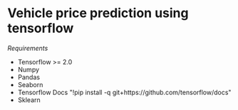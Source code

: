 # Vehicle price prediction using tensorflow

<i>Requirements</i>
<ul>
  <li>Tensorflow >= 2.0</li>
  <li>Numpy</li>
  <li>Pandas</li>
  <li>Seaborn</li>
  <li>Tensorflow Docs "!pip install -q git+https://github.com/tensorflow/docs"</li>
  <li>Sklearn</li>
</ul>
